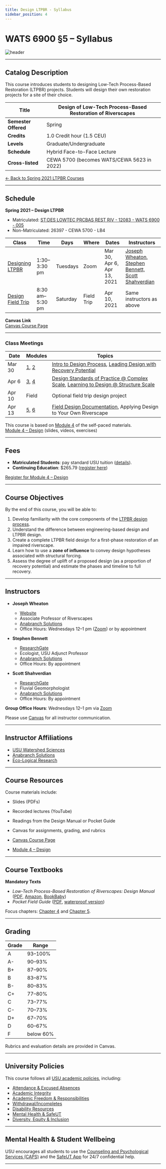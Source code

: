 ```yaml
---
title: Design LTPBR - Syllabus
sidebar_position: 4
---
```


# WATS 6900 §5 – Syllabus

![header](/img/courses/WATS-5623_header_C.png)

---

## Catalog Description

This course introduces students to designing Low-Tech Process-Based Restoration (LTPBR) projects. Students will design their own restoration projects for a site of their choice.

| **Title** | Design of Low-Tech Process-Based Restoration of Riverscapes |
| --------- | ------------------------------------------------------------ |
| **Semester Offered** | Spring |
| **Credits** | 1.0 Credit hour (1.5 CEU) |
| **Levels** | Graduate/Undergraduate |
| **Schedule** | Hybrid Face-to-Face Lecture |
| **Cross-listed** | CEWA 5700 (becomes WATS/CEWA 5623 in 2022) |

[← Back to Spring 2021 LTPBR Courses](/workshops/2021/USU/)

---

## Schedule

**Spring 2021 – Design LTPBR**

- Matriculated: [ST:DES LOWTEC PRCBAS REST RIV - 12083 - WATS 6900 - 005](https://ssb.banner.usu.edu/zprod/bwckschd.p_disp_detail_sched?term_in=202120&crn_in=12083)
- Non-Matriculated: 26397 - CEWA 5700 - LB4

| Class | Time | Days | Where | Dates | Instructors |
| ----- | ---- | ---- | ----- | ----- | ----------- |
| [Designing LTPBR](/workshops/2021/USU/WATS-5623/) | 1:30–3:30 pm | Tuesdays | Zoom | Mar 30, Apr 6, Apr 13, 2021 | [Joseph Wheaton, Stephen Bennett, Scott Shahverdian](/workshops/2020/SGI/#instruction-team) |
| [Design Field Trip](/workshops/2021/USU/WATS-5623/) | 8:30 am–5:30 pm | Saturday | Field Trip | Apr 10, 2021 | Same instructors as above |

**Canvas Link**  
[Canvas Course Page](https://usu.instructure.com/courses/618129)

---

### Class Meetings

| Date | Modules | Topics |
| ---- | ------- | ------ |
| Mar 30 | [1](https://usu.instructure.com/courses/618194/modules/732304), [2](https://usu.instructure.com/courses/618194/modules/732305) | [Intro to Design Process](http://lowtechpbr.restoration.usu.edu/workshops/2020/SGI/Modules/module4#b-designing-low-tech-restoration-projects), [Leading Design with Recovery Potential](http://lowtechpbr.restoration.usu.edu/workshops/2020/SGI/Modules/module4#c-leading-design-with-recovery-potential) |
| Apr 6 | [3](https://usu.instructure.com/courses/618194/modules/732306), [4](https://usu.instructure.com/courses/618194/modules/732307) | [Design Standards of Practice @ Complex Scale](http://lowtechpbr.restoration.usu.edu/workshops/2020/SGI/Modules/module4#d-design-standards-of-practice--designing-at-complex-scale), [Learning to Design @ Structure Scale](http://lowtechpbr.restoration.usu.edu/workshops/2020/SGI/Modules/module4#e-learning-how-to-design-at-structure-scale) |
| Apr 10 | Field | Optional field trip design project |
| Apr 13 | [5](https://usu.instructure.com/courses/618194/modules/732308), [6](https://usu.instructure.com/courses/618194/modules/732309) | [Field Design Documentation](http://lowtechpbr.restoration.usu.edu/workshops/2020/SGI/Modules/module4#f-putting-it-all-together-in-the-field), Applying Design to Your Own Riverscape |

This course is based on [Module 4](/workshops/2020/SGI/Modules/module4.html) of the self-paced materials.  
[Module 4 – Design](/workshops/2020/SGI/Modules/module4) (slides, videos, exercises)

---

## Fees

- **Matriculated Students**: pay standard USU tuition ([details](https://www.usu.edu/registrar/registration/payment/)).  
- **Continuing Education**: $265.79 ([register here](https://www.usu.edu/ais/ceu/register/?term=202120&crns=26236,26394,26395,26397,26398))

[Register for Module 4 – Design](https://www.usu.edu/ais/ceu/register/?term=202120&crns=26236,26394,26395,26397,26398)

---

## Course Objectives

By the end of this course, you will be able to:

1. Develop familiarity with the core components of the [LTPBR design process](http://lowtechpbr.restoration.usu.edu/workshops/2020/SGI/Modules/module4#d-design-standards-of-practice--designing-at-complex-scale).
2. Understand the difference between engineering-based design and LTPBR design.  
3. Create a complete LTPBR field design for a first-phase restoration of an impaired riverscape.  
4. Learn how to use a **zone of influence** to convey design hypotheses associated with structural forcing.  
5. Assess the degree of uplift of a proposed design (as a proportion of recovery potential) and estimate the phases and timeline to full recovery.

---

## Instructors

- **Joseph Wheaton**  
  - [Website](http://joewheaton.org)  
  - Associate Professor of Riverscapes  
  - [Anabranch Solutions](https://www.anabranchsolutions.com/joe-wheaton.html)  
  - Office Hours: Wednesdays 12–1 pm ([Zoom](https://usu-edu.zoom.us/my/h20joe?pwd=eFNjSllqT3VDNTRoLzZ3Sk9IM1F6UT09)) or by appointment

- **Stephen Bennett**  
  - [ResearchGate](https://www.researchgate.net/profile/Stephen_Bennett8)  
  - Ecologist, USU Adjunct Professor  
  - [Anabranch Solutions](https://www.anabranchsolutions.com/stephen-bennett.html)  
  - Office Hours: By appointment

- **Scott Shahverdian**  
  - [ResearchGate](https://www.researchgate.net/profile/Scott_Shahverdian)  
  - Fluvial Geomorphologist  
  - [Anabranch Solutions](https://www.anabranchsolutions.com/scott-shahverdian.html)  
  - Office Hours: By appointment

**Group Office Hours**: Wednesdays 12–1 pm via [Zoom](https://usu-edu.zoom.us/my/h20joe?pwd=eFNjSllqT3VDNTRoLzZ3Sk9IM1F6UT09)  

Please use [Canvas](https://usu.instructure.com/courses/618129) for all instructor communication.

---

## Instructor Affiliations

- [USU Watershed Sciences](https://qcnr.usu.edu/wats/index)  
- [Anabranch Solutions](http://www.anabranchsolutions.com)  
- [Eco-Logical Research](https://www.eco-logical-research.com/)

---

## Course Resources

Course materials include:

- Slides (PDFs)  
- Recorded lectures (YouTube)  
- Readings from the Design Manual or Pocket Guide  
- Canvas for assignments, grading, and rubrics

- [Canvas Course Page](https://usu.instructure.com/courses/618129)  
- [Module 4 – Design](/workshops/2020/SGI/Modules/module4)

---

## Course Textbooks

**Mandatory Texts**  
- *Low-Tech Process-Based Restoration of Riverscapes: Design Manual* ([PDF](/manual), [Amazon](https://www.amazon.com/Low-Tech-Process-Based-Restoration-Riverscapes-Design/dp/1543972993/), [BookBaby](https://store.bookbaby.com/bookshop/book/index.aspx?bookURL=Low-Tech-Process-Based-Restoration-of-Riverscapes))  
- *Pocket Field Guide* ([PDF](/resources/pocket), [waterproof version](http://www.anabranchsolutions.com/store/p7/pocketguide.html))

Focus chapters: [Chapter 4](/manual/chap04) and [Chapter 5](/manual/chap05).

---

## Grading

| Grade | Range |
| ----- | ----- |
| A     | 93–100% |
| A-    | 90–93% |
| B+    | 87–90% |
| B     | 83–87% |
| B-    | 80–83% |
| C+    | 77–80% |
| C     | 73–77% |
| C-    | 70–73% |
| D+    | 67–70% |
| D     | 60–67% |
| F     | below 60% |

Rubrics and evaluation details are provided in Canvas.

---

## University Policies

This course follows all [USU academic policies](http://www.usu.edu/provost/faculty-life/syllabus.cfm), including:

- [Attendance & Excused Absences](https://catalog.usu.edu/content.php?catoid=12&navoid=3160)  
- [Academic Integrity](https://studentconduct.usu.edu/studentcode/article6)  
- [Academic Freedom & Responsibilities](http://www.usu.edu/hr/files/uploads/Policies/403.pdf)  
- [Withdrawal/Incompletes](https://catalog.usu.edu/content.php?catoid=4&navoid=546)  
- [Disability Resources](http://www.usu.edu/drc/)  
- [Mental Health & SafeUT](https://counseling.usu.edu/)  
- [Diversity, Equity & Inclusion](https://www.usu.edu/provost/diversity/)

---

## Mental Health & Student Wellbeing

USU encourages all students to use the [Counseling and Psychological Services (CAPS)](https://counseling.usu.edu/) and the [SafeUT App](https://healthcare.utah.edu/uni/programs/safe-ut-smartphone-app) for 24/7 confidential help.

---
